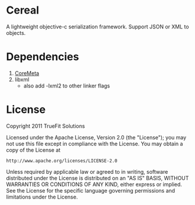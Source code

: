 Cereal
======

A lightweight objective-c serialization framework. Support JSON or XML to objects. 

Dependencies
======

1. [CoreMeta](https://github.com/jgretz/CoreMeta)
2. libxml
	*  also add -lxml2 to other linker flags 

License
======

Copyright 2011 TrueFit Solutions

Licensed under the Apache License, Version 2.0 (the "License");
you may not use this file except in compliance with the License.
You may obtain a copy of the License at

    http://www.apache.org/licenses/LICENSE-2.0

Unless required by applicable law or agreed to in writing, software
distributed under the License is distributed on an "AS IS" BASIS,
WITHOUT WARRANTIES OR CONDITIONS OF ANY KIND, either express or implied.
See the License for the specific language governing permissions and
limitations under the License.